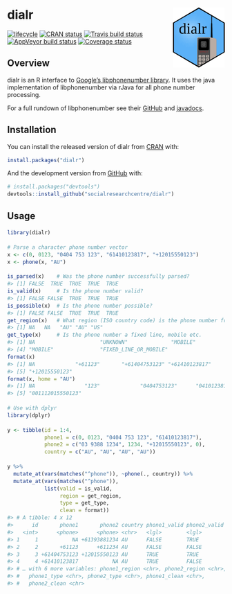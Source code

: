 
<!-- README.md is generated from README.Rmd. Please edit that file -->

# dialr <a href='https://socialresearchcentre.github.io/dialr'><img src='man/figures/logo.png' align="right" height="139" /></a>

<!-- badges: start -->

[![lifecycle](https://img.shields.io/badge/lifecycle-maturing-blue.svg)](https://www.tidyverse.org/lifecycle/#maturing)
[![CRAN
status](https://www.r-pkg.org/badges/version/dialr)](https://cran.r-project.org/package=dialr)
[![Travis build
status](https://travis-ci.org/socialresearchcentre/dialr.svg?branch=master)](https://travis-ci.org/socialresearchcentre/dialr)
[![AppVeyor build
status](https://ci.appveyor.com/api/projects/status/github/socialresearchcentre/dialr?branch=master&svg=true)](https://ci.appveyor.com/project/gorcha/dialr)
[![Coverage
status](https://codecov.io/gh/socialresearchcentre/dialr/branch/master/graph/badge.svg)](https://codecov.io/github/socialresearchcentre/dialr?branch=master)
<!-- badges: end -->

## Overview

dialr is an R interface to [Google’s libphonenumber
library](https://github.com/googlei18n/libphonenumber). It uses the java
implementation of libphonenumber via rJava for all phone number
processing.

For a full rundown of libphonenumber see their
[GitHub](https://github.com/googlei18n/libphonenumber) and
[javadocs](https://javadoc.io/doc/com.googlecode.libphonenumber/libphonenumber/).

## Installation

You can install the released version of dialr from
[CRAN](https://CRAN.R-project.org) with:

``` r
install.packages("dialr")
```

And the development version from [GitHub](https://github.com/) with:

``` r
# install.packages("devtools")
devtools::install_github("socialresearchcentre/dialr")
```

## Usage

``` r
library(dialr)

# Parse a character phone number vector
x <- c(0, 0123, "0404 753 123", "61410123817", "+12015550123")
x <- phone(x, "AU")

is_parsed(x)    # Was the phone number successfully parsed?
#> [1] FALSE  TRUE  TRUE  TRUE  TRUE
is_valid(x)     # Is the phone number valid?
#> [1] FALSE FALSE  TRUE  TRUE  TRUE
is_possible(x)  # Is the phone number possible?
#> [1] FALSE FALSE  TRUE  TRUE  TRUE
get_region(x)   # What region (ISO country code) is the phone number from?
#> [1] NA   NA   "AU" "AU" "US"
get_type(x)     # Is the phone number a fixed line, mobile etc.
#> [1] NA                     "UNKNOWN"              "MOBILE"              
#> [4] "MOBILE"               "FIXED_LINE_OR_MOBILE"
format(x)
#> [1] NA             "+61123"       "+61404753123" "+61410123817"
#> [5] "+12015550123"
format(x, home = "AU")
#> [1] NA                "123"             "0404753123"      "0410123817"     
#> [5] "001112015550123"

# Use with dplyr
library(dplyr)

y <- tibble(id = 1:4,
            phone1 = c(0, 0123, "0404 753 123", "61410123817"),
            phone2 = c("03 9388 1234", 1234, "+12015550123", 0),
            country = c("AU", "AU", "AU", "AU"))

y %>%
  mutate_at(vars(matches("^phone")), ~phone(., country)) %>%
  mutate_at(vars(matches("^phone")),
            list(valid = is_valid,
                 region = get_region,
                 type = get_type,
                 clean = format))
#> # A tibble: 4 x 12
#>      id       phone1       phone2 country phone1_valid phone2_valid
#>   <int>      <phone>      <phone> <chr>   <lgl>        <lgl>       
#> 1     1           NA +61393881234 AU      FALSE        TRUE        
#> 2     2       +61123      +611234 AU      FALSE        FALSE       
#> 3     3 +61404753123 +12015550123 AU      TRUE         TRUE        
#> 4     4 +61410123817           NA AU      TRUE         FALSE       
#> # … with 6 more variables: phone1_region <chr>, phone2_region <chr>,
#> #   phone1_type <chr>, phone2_type <chr>, phone1_clean <chr>,
#> #   phone2_clean <chr>
```
